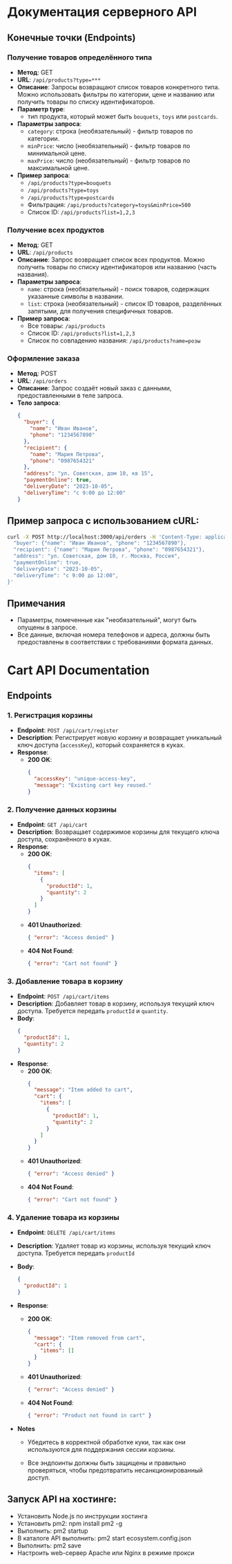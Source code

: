 # Документация серверного API

## Конечные точки (Endpoints)

### Получение товаров определённого типа

- **Метод**: GET
- **URL**: `/api/products?type=***`
- **Описание**: Запросы возвращают список товаров конкретного типа. Можно использовать фильтры по категории, цене и названию или получить товары по списку идентификаторов.
- **Параметр type**:
  - тип продукта, который может быть `bouquets`, `toys` или `postcards`.
- **Параметры запроса**:
  - `category`: строка (необязательный) - фильтр товаров по категории.
  - `minPrice`: число (необязательный) - фильтр товаров по минимальной цене.
  - `maxPrice`: число (необязательный) - фильтр товаров по максимальной цене.
- **Пример запроса**:
  - `/api/products?type=bouquets`
  - `/api/products?type=toys`
  - `/api/products?type=postcards`
  - Фильтрация: `/api/products?category=toys&minPrice=500`
  - Список ID: `/api/products?list=1,2,3`

### Получение всех продуктов

- **Метод**: GET
- **URL**: `/api/products`
- **Описание**: Запрос возвращает список всех продуктов. Можно получить товары по списку идентификаторов или названию (часть названия).
- **Параметры запроса**:
  - `name`: строка (необязательный) - поиск товаров, содержащих указанные символы в названии.
  - `list`: строка (необязательный) - список ID товаров, разделённых запятыми, для получения специфичных товаров.
- **Пример запроса**:
  - Все товары: `/api/products`
  - Список ID: `/api/products?list=1,2,3`
  - Список по совпадению названия: `/api/products?name=розы`

### Оформление заказа

- **Метод**: POST
- **URL**: `/api/orders`
- **Описание**: Запрос создаёт новый заказ с данными, предоставленными в теле запроса.
- **Тело запроса**:
  ```json
  {
    "buyer": {
      "name": "Иван Иванов",
      "phone": "1234567890"
    },
    "recipient": {
      "name": "Мария Петрова",
      "phone": "0987654321"
    },
    "address": "ул. Советская, дом 10, кв 15",
    "paymentOnline": true,
    "deliveryDate": "2023-10-05",
    "deliveryTime": "с 9:00 до 12:00"
  }
  ```

## Пример запроса с использованием cURL:

```bash
curl -X POST http://localhost:3000/api/orders -H 'Content-Type: application/json' -d '{
  "buyer": {"name": "Иван Иванов", "phone": "1234567890"},
  "recipient": {"name": "Мария Петрова", "phone": "0987654321"},
  "address": "ул. Советская, дом 10, г. Москва, Россия",
  "paymentOnline": true,
  "deliveryDate": "2023-10-05",
  "deliveryTime": "с 9:00 до 12:00",
}'
```

## Примечания

- Параметры, помеченные как "необязательный", могут быть опущены в запросе.
- Все данные, включая номера телефонов и адреса, должны быть предоставлены в соответствии с требованиями формата данных.

# Cart API Documentation

## Endpoints

### 1. Регистрация корзины

- **Endpoint**: `POST /api/cart/register`
- **Description**: Регистрирует новую корзину и возвращает уникальный ключ доступа (`accessKey`), который сохраняется в куках.
- **Response**:
  - **200 OK**:
    ```json
    {
      "accessKey": "unique-access-key",
      "message": "Existing cart key reused."
    }
    ```

### 2. Получение данных корзины

- **Endpoint**: `GET /api/cart`
- **Description**: Возвращает содержимое корзины для текущего ключа доступа, сохранённого в куках.
- **Response**:
  - **200 OK**:
    ```json
    {
      "items": [
        {
          "productId": 1,
          "quantity": 2
        }
      ]
    }
    ```
  - **401 Unauthorized**:
    ```json
    { "error": "Access denied" }
    ```
  - **404 Not Found**:
    ```json
    { "error": "Cart not found" }
    ```

### 3. Добавление товара в корзину

- **Endpoint**: `POST /api/cart/items`
- **Description**: Добавляет товар в корзину, используя текущий ключ доступа. Требуется передать `productId` и `quantity`.
- **Body**:
  ```json
  {
    "productId": 1,
    "quantity": 2
  }
  ```
- **Response**:
  - **200 OK**:
    ```json
    {
      "message": "Item added to cart",
      "cart": {
        "items": [
          {
            "productId": 1,
            "quantity": 2
          }
        ]
      }
    }
    ```
  - **401 Unauthorized**:
    ```json
    { "error": "Access denied" }
    ```
  - **404 Not Found**:
    ```json
    { "error": "Cart not found" }
    ```

### 4. Удаление товара из корзины

- **Endpoint**: `DELETE /api/cart/items`
- **Description**: Удаляет товар из корзины, используя текущий ключ доступа. Требуется передать `productId`
- **Body**:
  ```json
  {
    "productId": 1
  }
  ```
- **Response**:

  - **200 OK**:
    ```json
    {
      "message": "Item removed from cart",
      "cart": {
        "items": []
      }
    }
    ```
  - **401 Unauthorized**:
    ```json
    { "error": "Access denied" }
    ```
  - **404 Not Found**:
    ```json
    { "error": "Product not found in cart" }
    ```

- **Notes**

  - Убедитесь в корректной обработке куки, так как они используются для поддержания сессии корзины.

  - Все эндпоинты должны быть защищены и правильно проверяться, чтобы предотвратить несанкционированный доступ.

## Запуск API на хостинге:

- Установить Node.js по инструкции хостинга
- Установить pm2: npm install pm2 -g
- Выполнить: pm2 startup
- В каталоге API выполнить: pm2 start ecosystem.config.json
- Выполнить: pm2 save
- Настроить web-сервер Apache или Nginx в режиме прокси
